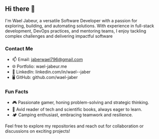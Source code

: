 ## Hi there 👋
I'm Wael Jabeur, a versatile Software Developer with a passion for exploring, building, and automating solutions. With experience in full-stack development, DevOps practices, and mentoring teams, I enjoy tackling complex challenges and delivering impactful software

### Contact Me
- 📫 Email: jaberwael796@gmail.com
- 🌐 Portfolio: wael-jabeur.me
- 💼 LinkedIn: linkedin.com/in/wael--jaber
- 🖥️ GitHub: github.com/wael-jaber

### Fun Facts
- 🎮 Passionate gamer, honing problem-solving and strategic thinking.
- 📖 Avid reader of tech and scientific books, always eager to learn.
- 🏕️ Camping enthusiast, embracing teamwork and resilience.

Feel free to explore my repositories and reach out for collaboration or discussions on exciting projects!


